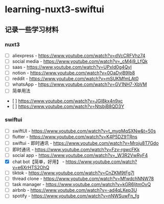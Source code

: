 # learning-nuxt3-swiftui
## 记录一些学习材料
### nuxt3
- [ ] aliexpress - https://www.youtube.com/watch?v=dVcCRFVhz74
-  [ ] social media - https://www.youtube.com/watch?v=_cM4j9_LfQk
-  [ ] saas - https://www.youtube.com/watch?v=UPxId0g4QyI
-  [ ] notion - https://www.youtube.com/watch?v=0OaDyjB9Ib8
-  [ ] reddit - https://www.youtube.com/watch?v=mSUKMfmLAt0
-  [ ] whatsApp - https://www.youtube.com/watch?v=GV1NH7-XbVM
-  [ ] 简单用法
-    [ ] https://www.youtube.com/watch?v=JGl8kx4n9xc
-    [ ] https://www.youtube.com/watch?v=NtsbjB8QD3Y


### swiftui
-  [ ] swiftUI - https://www.youtube.com/watch?v=t_mypMqSXNw&t=50s
-  [ ] flutter - https://www.youtube.com/watch?v=K4P5DZ9TRns
-  [ ] swiftui - 即时通讯 - https://www.youtube.com/watch?v=Mroju8T7Gdo
-  [ ] 即时通讯 - https://www.youtube.com/watch?v=Fzv-rgwcFKk
-  [ ] social app - https://www.youtube.com/watch?v=_W3R2VwRyF4
-  [X] chat bot【简单，好用】 - https://www.youtube.com/watch?v=e6XrHTS2OhQ
-  [ ] tiktok - https://www.youtube.com/watch?v=CnZKM9tFg7I
-  [ ] thread clone - https://www.youtube.com/watch?v=MfwdchNNW78
-  [ ] task manager - https://www.youtube.com/watch?v=kGR6ljtmOvQ
-  [ ] airbnb - https://www.youtube.com/watch?v=-ad4qLKep3U
-  [ ] spotify - https://www.youtube.com/watch?v=nNWSuwFn_fg
